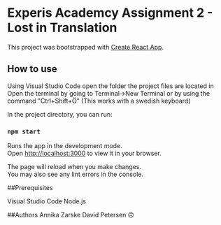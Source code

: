 # Experis Academcy Assignment 2 - Lost in Translation

This project was bootstrapped with [Create React App](https://github.com/facebook/create-react-app).

## How to use

Using Visual Studio Code open the folder the project files are located in
Open the terminal by going to Terminal->New Terminal or by using the command "Ctrl+Shift+Ö" (This works with a swedish keyboard)

In the project directory, you can run:

### `npm start`

Runs the app in the development mode.\
Open [http://localhost:3000](http://localhost:3000) to view it in your browser.

The page will reload when you make changes.\
You may also see any lint errors in the console.

##Prerequisites

Visual Studio Code
Node.js

##Authors
Annika Zarske
David Petersen 🙃

